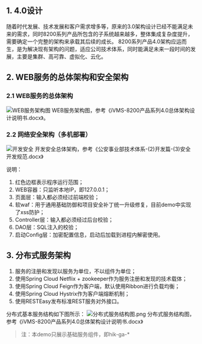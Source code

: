 ## 1. 4.0设计
随着时代发展、技术发展和客户需求增多等，原来的3.0架构设计已经不能满足未来的需求，同时8200系列产品所包含的子系统越来越多，整体集成复杂度提升，需要确定一个完整的架构来承载其后续的成长。
8200系列产品4.0架构应运而生，是为解决现有架构的问题，适应公司技术体系，同时能满足未来一段时间的发展，主要是集群、高可靠、虚拟化、云化。

## 2. WEB服务的总体架构和安全架构

### 2.1 WEB服务的总体架构
![WEB服务架构图](img/webservice-structure.png)
WEB服务架构图，参考《iVMS-8200产品系列4.0总体架构设计说明书.docx》。

### 2.2 网络安全架构（多机部署）

![开发安全](img/dev-safety.png)
开发安全总体架构，参考《公安事业部技术体系-(2)开发篇-(3)安全开发规范.docx》

说明：
1. 红色边框表示程序运行范围；
2. WEB容器：只监听本地IP，即127.0.0.1；
3. 页面层：输入都必须经过前端校验；
4. 软waf：用于通用基础防御和项目安全补丁统一升级修复，目前demo中实现了xss防护；
5. Controller层：输入都必须经过后台校验；
6. DAO层：SQL注入的校验；
7. 启动Config层：加密配置信息，启动后加载到进程内解密使用。

## 3. 分布式服务架构
1. 服务的注册和发现以服务为单位，不以组件为单位；
2. 使用Spring Cloud Netflix + zookeeper作为服务注册和发现的技术载体；
3. 使用Spring Cloud Feign作为客户端，默认使用Ribbon进行负载均衡；
4. 使用Spring Cloud Hystrix作为客户端熔断机制；
5. 使用RESTEasy发布标准REST服务对外接口。

分布式基本服务结构如下图所示：
![分布式服务结构图.png](img/分布式服务结构图.png)
分布式服务结构图，参考《iVMS-8200产品系列4.0总体架构设计说明书.docx》

> 注：本demo只展示基础服务组件，即hik-ga-*